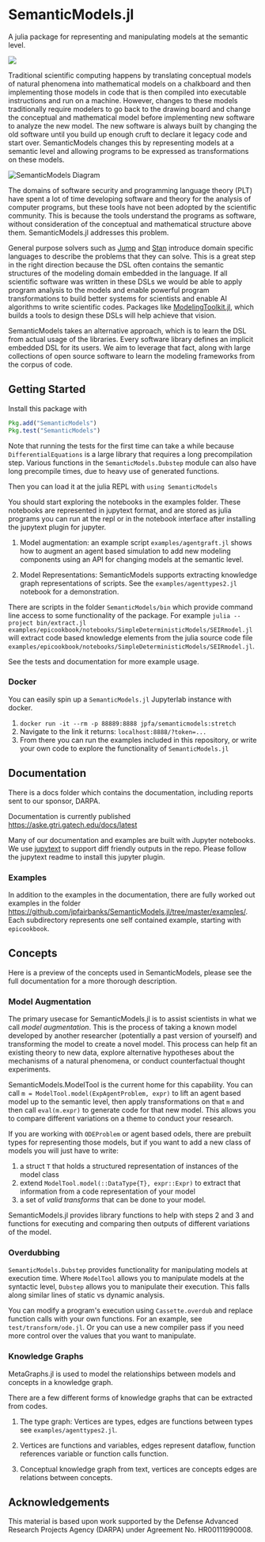# SemanticModels.jl
A julia package for representing and manipulating models at the semantic level.

[![](https://img.shields.io/badge/docs-dev-blue.svg)](https://jpfairbanks.com/doc/aske)

Traditional scientific computing happens by translating conceptual models of natural phenomena into mathematical models
on a chalkboard and then implementing those models in code that is then compiled into executable instructions and run on
a machine. However, changes to these models traditionally require modelers to go back to the drawing board and change
the conceptual and mathematical model before implementing new software to analyze the new model. The new software is
always built by changing the old software until you build up enough cruft to declare it legacy code and start over.
SemanticModels changes this by representing models at a semantic level and allowing programs to be expressed as
transformations on these models.

![SemanticModels Diagram](https://aske.gtri.gatech.edu/docs/latest/img/semanticmodels_jl.dot.svg)

The domains of software security and programming language theory (PLT) have spent a lot of time developing software and
theory for the analysis of computer programs, but these tools have not been adopted by the scientific community. This is
because the tools understand the programs as software, without consideration of the conceptual and mathematical
structure above them. SemanticModels.jl addresses this problem.

General purpose solvers such as [Jump](http://www.juliaopt.org/JuMP.jl/v0.19.0/) and [Stan](https://mc-stan.org/)
introduce domain specific languages to describe the problems that they can solve. This is a great step in the right
direction because the DSL often contains the semantic structures of the modeling domain embedded in the language.
If all scientific software was written in these DSLs we would be able to apply program analysis to the models and enable
powerful program transformations to build better systems for scientists and enable AI algorithms to write scientific codes.
Packages like [ModelingToolkit.jl](https://github.com/JuliaDiffEq/ModelingToolkit.jl), which builds a tools to design
these DSLs will help achieve that vision.

SemanticModels takes an alternative approach, which is to learn the DSL from actual usage of the libraries.
Every software library defines an implicit embedded DSL for its users. We aim to leverage that fact, along with large
collections of open source software to learn the modeling frameworks from the corpus of code. 


## Getting Started

Install this package with

```julia
Pkg.add("SemanticModels")
Pkg.test("SemanticModels")

```

Note that running the tests for the first time can take a while because `DifferentialEquations` is a large library that
requires a long precompilation step. Various functions in the `SemanticModels.Dubstep` module can also have long
precompile times, due to heavy use of generated functions.

Then you can load it at the julia REPL with `using SemanticModels`

You should start exploring the notebooks in the examples folder. These notebooks are represented in jupytext format, 
and are stored as julia programs you can run at the repl or in the notebook interface after installing the jupytext plugin for jupyter. 

1. Model augmentation: an example script `examples/agentgraft.jl` shows how to augment an agent based simulation to add new
   modeling components using an API for changing models at the semantic level.

2. Model Representations: SemanticModels supports extracting knowledge graph representations of scripts. See the `examples/agenttypes2.jl` notebook for a demonstration. 


There are scripts in the folder `SemanticModels/bin` which provide command line access to some functionality of the
package. For example `julia --project bin/extract.jl examples/epicookbook/notebooks/SimpleDeterministicModels/SEIRmodel.jl` will extract code based knowledge elements from the julia source code file `examples/epicookbook/notebooks/SimpleDeterministicModels/SEIRmodel.jl`.

See the tests and documentation for more example usage.

### Docker

You can easily spin up a `SemanticModels.jl` Jupyterlab instance with docker.

1. `docker run -it --rm -p 88889:8888 jpfa/semanticmodels:stretch`
1. Navigate to the link it returns: `localhost:8888/?token=...`
1. From there you can run the examples included in this repository, or write your own code to explore the functionality of `SemanticModels.jl`

## Documentation

There is a docs folder which contains the documentation, including reports sent to our sponsor, DARPA.

Documentation is currently published https://aske.gtri.gatech.edu/docs/latest

Many of our documentation and examples are built with Jupyter notebooks. We use
[jupytext](https://github.com/mwouts/jupytext) to support diff friendly outputs in the repo.
Please follow the jupytext readme to install this jupyter plugin.


### Examples

In addition to the examples in the documentation, there are fully worked out examples in the folder
https://github.com/jpfairbanks/SemanticModels.jl/tree/master/examples/. Each subdirectory represents one self contained
example, starting with `epicookbook`.

## Concepts

Here is a preview of the concepts used in SemanticModels, please see the full documentation for a more thorough description.

### Model Augmentation

The primary usecase for SemanticModels.jl is to assist scientists in what we call *model augmentation*. This is the
process of taking a known model developed by another researcher (potentially a past version of yourself) and
transforming the model to create a novel model. This process can help fit an existing theory to new data, explore
alternative hypotheses about the mechanisms of a natural phenomena, or conduct counterfactual thought experiments.

SemanticModels.ModelTool is the current home for this capability. 
You can call `m = ModelTool.model(ExpAgentProblem, expr)` to lift an agent based model up to the semantic level, then apply
transformations on that `m` and then call `eval(m.expr)` to generate code for that new model. This allows you to compare
different variations on a theme to conduct your research.

If you are working with `ODEProblem` or agent based odels, there are prebuilt types for representing those models, but
if you want to add a new class of models you will just have to write:

1. a struct `T` that holds a structured representation of instances of the model class
2. extend `ModelTool.model(::DataType{T}, expr::Expr)` to extract that information from a code representation of your model
3. a set of *valid transforms* that can be done to your model.

SemanticModels.jl provides library functions to help with steps 2 and 3 and functions for executing and comparing then
outputs of different variations of the model.

### Overdubbing

`SemanticModels.Dubstep` provides functionality for manipulating models at execution time. Where `ModelTool` allows you
to manipulate models at the syntactic level, `Dubstep` allows you to manipulate their execution. This falls along
similar lines of static vs dynamic analysis.

You can modify a program's execution using `Cassette.overdub` and replace function calls with your own functions. For an example, see `test/transform/ode.jl`. Or you can use a new compiler pass if you need more control over the values that you want to manipulate.

### Knowledge Graphs

MetaGraphs.jl is used to model the relationships between models and concepts in a knowledge graph.

There are a few different forms of knowledge graphs that can be extracted from codes.

1. The type graph: Vertices are types, edges are functions between types see `examples/agenttypes2.jl`.

2. Vertices are functions and variables, edges represent dataflow, function references variable or function calls function.

3. Conceptual knowledge graph from text, vertices are concepts edges are relations between concepts.


## Acknowledgements

This material is based upon work supported by the Defense Advanced Research Projects Agency (DARPA) under Agreement No. HR00111990008.
